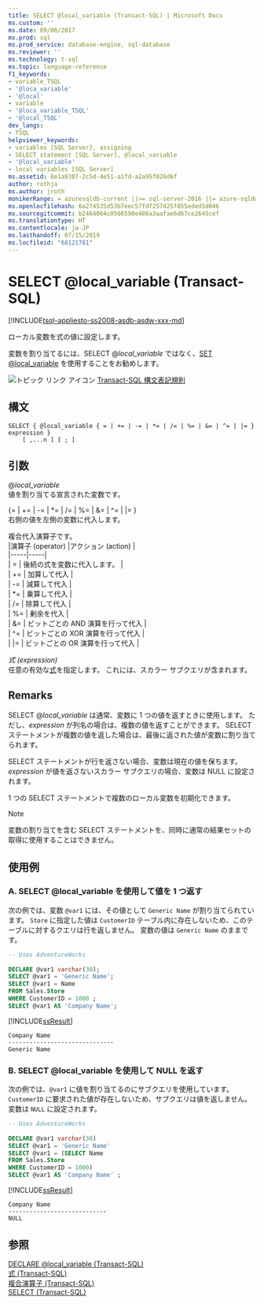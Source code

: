 ```yaml
---
title: SELECT @local_variable (Transact-SQL) | Microsoft Docs
ms.custom: ''
ms.date: 09/06/2017
ms.prod: sql
ms.prod_service: database-engine, sql-database
ms.reviewer: ''
ms.technology: t-sql
ms.topic: language-reference
f1_keywords:
- variable_TSQL
- '@loca_variable'
- '@local'
- variable
- '@loca_variable_TSQL'
- '@local_TSQL'
dev_langs:
- TSQL
helpviewer_keywords:
- variables [SQL Server], assigning
- SELECT statement [SQL Server], @local_variable
- '@local_variable'
- local variables [SQL Server]
ms.assetid: 8e1a9387-2c5d-4e51-a1fd-a2a95f026d6f
author: rothja
ms.author: jroth
monikerRange: = azuresqldb-current ||>= sql-server-2016 ||= azure-sqldw-latest||>= sql-server-linux-2017||= sqlallproducts-allversions
ms.openlocfilehash: 6a274535d53b7eec57fdf257425f855eded5d046
ms.sourcegitcommit: b2464064c0566590e486a3aafae6d67ce2645cef
ms.translationtype: HT
ms.contentlocale: ja-JP
ms.lasthandoff: 07/15/2019
ms.locfileid: "68121781"
---
```

# <a name="select-localvariable-transact-sql"></a>SELECT @local_variable (Transact-SQL)
[!INCLUDE[tsql-appliesto-ss2008-asdb-asdw-xxx-md](../../includes/tsql-appliesto-ss2008-asdb-asdw-xxx-md.md)]

  ローカル変数を式の値に設定します。  
  
 変数を割り当てるには、SELECT @*local_variable* ではなく、[SET @local_variable](../../t-sql/language-elements/set-local-variable-transact-sql.md) を使用することをお勧めします。  
  
 ![トピック リンク アイコン](../../database-engine/configure-windows/media/topic-link.gif "トピック リンク アイコン") [Transact-SQL 構文表記規則](../../t-sql/language-elements/transact-sql-syntax-conventions-transact-sql.md)  
  
## <a name="syntax"></a>構文  
  
```  
SELECT { @local_variable { = | += | -= | *= | /= | %= | &= | ^= | |= } expression } 
    [ ,...n ] [ ; ]  
```  
  
## <a name="arguments"></a>引数  
@*local_variable*  
 値を割り当てる宣言された変数です。  
  
{= | += | -= | \*= | /= | %= | &= | ^= | |= }   
右側の値を左側の変数に代入します。  
  
複合代入演算子です。  
  |演算子 (operator) |アクション (action) |   
  |-----|-----|  
  | = | 後続の式を変数に代入します。 |  
  | += | 加算して代入 |   
  | -= | 減算して代入 |  
  | \*= | 乗算して代入 |  
  | /= | 除算して代入 |  
  | %= | 剰余を代入 |  
  | &= | ビットごとの AND 演算を行って代入 |  
  | ^= | ビットごとの XOR 演算を行って代入 |  
  | \|= | ビットごとの OR 演算を行って代入 |  
  
 *式 (expression)*  
 任意の有効な[式](../../t-sql/language-elements/expressions-transact-sql.md)を指定します。 これには、スカラー サブクエリが含まれます。  
  
## <a name="remarks"></a>Remarks  
 SELECT @*local_variable* は通常、変数に 1 つの値を返すときに使用します。 ただし、*expression* が列名の場合は、複数の値を返すことができます。 SELECT ステートメントが複数の値を返した場合は、最後に返された値が変数に割り当てられます。  
  
 SELECT ステートメントが行を返さない場合、変数は現在の値を保ちます。 *expression* が値を返さないスカラー サブクエリの場合、変数は NULL に設定されます。  
  
 1 つの SELECT ステートメントで複数のローカル変数を初期化できます。  
  
> [!NOTE]  
>  変数の割り当てを含む SELECT ステートメントを、同時に通常の結果セットの取得に使用することはできません。  
  
## <a name="examples"></a>使用例  
  
### <a name="a-use-select-localvariable-to-return-a-single-value"></a>A. SELECT @local_variable を使用して値を 1 つ返す  
 次の例では、変数 `@var1` には、その値として `Generic Name` が割り当てられています。 `Store` に指定した値は `CustomerID` テーブル内に存在しないため、このテーブルに対するクエリは行を返しません。 変数の値は `Generic Name` のままです。  
  
```sql  
-- Uses AdventureWorks    
  
DECLARE @var1 varchar(30);         
SELECT @var1 = 'Generic Name';         
SELECT @var1 = Name         
FROM Sales.Store         
WHERE CustomerID = 1000 ;        
SELECT @var1 AS 'Company Name';  
```  
  
 [!INCLUDE[ssResult](../../includes/ssresult-md.md)]  
  
 ```  
 Company Name  
 ------------------------------  
 Generic Name  
 ```  
  
### <a name="b-use-select-localvariable-to-return-null"></a>B. SELECT @local_variable を使用して NULL を返す  
 次の例では、`@var1` に値を割り当てるのにサブクエリを使用しています。 `CustomerID` に要求された値が存在しないため、サブクエリは値を返しません。変数は `NULL` に設定されます。  
  
```sql  
-- Uses AdventureWorks  
  
DECLARE @var1 varchar(30)   
SELECT @var1 = 'Generic Name'   
SELECT @var1 = (SELECT Name   
FROM Sales.Store   
WHERE CustomerID = 1000)   
SELECT @var1 AS 'Company Name' ;  
```  
  
 [!INCLUDE[ssResult](../../includes/ssresult-md.md)]  
  
```  
Company Name  
----------------------------  
NULL  
```  
  
## <a name="see-also"></a>参照  
 [DECLARE @local_variable &#40;Transact-SQL&#41;](../../t-sql/language-elements/declare-local-variable-transact-sql.md)   
 [式 &#40;Transact-SQL&#41;](../../t-sql/language-elements/expressions-transact-sql.md)   
 [複合演算子 &#40;Transact-SQL&#41;](../../t-sql/language-elements/compound-operators-transact-sql.md)   
 [SELECT &#40;Transact-SQL&#41;](../../t-sql/queries/select-transact-sql.md)  
  
  
